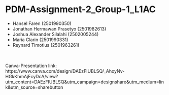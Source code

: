 # PDM-Assignment-2_Group-1_L1AC
* Hansel Faren (2501990350)
* Jonathan Hermawan Prasetyo (2501982613)
* Joshua Alexander Silalahi (2502005244)
* Maria Clarin (2501990331)
* Reynard Timotius (2501963261)
<br>
<br>
Canva-Presentation link: https://www.canva.com/design/DAEzFIUBLSQ/_AhoyNv-HGkKhmAjEcyDcA/view?utm_content=DAEzFIUBLSQ&utm_campaign=designshare&utm_medium=link&utm_source=sharebutton
